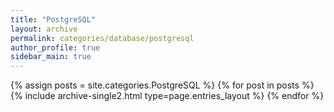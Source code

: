 ```yaml
---
title: "PostgreSQL"
layout: archive
permalink: categories/database/postgresql
author_profile: true
sidebar_main: true
---
```



{% assign posts = site.categories.PostgreSQL %}
{% for post in posts %} {% include archive-single2.html type=page.entries_layout %} {% endfor %}
